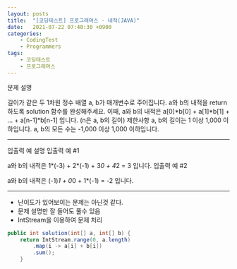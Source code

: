 ```yaml
---
layout: posts
title:  "[코딩테스트] 프로그래머스 - 내적(JAVA)"
date:   2021-07-22 07:40:30 +0900
categories: 
    - CodingTest 
    - Programmers
tags: 
    - 코딩테스트
    - 프로그래머스
---
```

문제 설명

길이가 같은 두 1차원 정수 배열 a, b가 매개변수로 주어집니다. a와 b의 내적을 return 하도록 solution 함수를 완성해주세요.
이때, a와 b의 내적은 a[0]*b[0] + a[1]*b[1] + ... + a[n-1]*b[n-1] 입니다. (n은 a, b의 길이)
제한사항
a, b의 길이는 1 이상 1,000 이하입니다.
a, b의 모든 수는 -1,000 이상 1,000 이하입니다.

---
입출력 예 설명
입출력 예 #1

a와 b의 내적은 1*(-3) + 2*(-1) + 3*0 + 4*2 = 3 입니다.
입출력 예 #2

a와 b의 내적은 (-1)*1 + 0*0 + 1*(-1) = -2 입니다.

---
- 난이도가 있어보이는 문제는 아닌것 같다.
- 문제 설명만 잘 들어도 풀수 있음
- IntStream을 이용하여 문제 처리


```java
public int solution(int[] a, int[] b) {
    return IntStream.range(0, a.length)
        .map(i -> a[i] + b[i])
        .sum();
    }
```